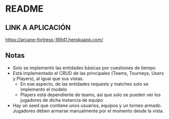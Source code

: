 # README

## LINK A APLICACIÓN
https://arcane-fortress-16941.herokuapp.com/

## Notas
* Solo se implementó las entidades básicas por cuestiones de tiempo
* Está implementado el CRUD de las principales (Teams, Tourneys, Users y Players), al igual que sus vistas.
   * En ese aspecto, de las entidades requests y matches solo se implementó el modelo
   * Players está dependiente de teams, así que solo se pueden ver los jugadores de dicha instancia de equipo
* Hay un seed que contiene unos usuarios, equipos y un torneo armado. Jugadores deben armarse manualmente por el momento desde la vista.

